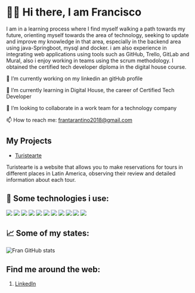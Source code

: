 # 👋🏽 Hi there, I am Francisco

I am in a learning process where I find myself walking a path towards my future, orienting myself towards the area of technology, seeking to update and improve my knowledge in that area, especially in the backend area using java-Springboot, mysql and docker.
i am also experience in integrating web applications using tools such as GitHub, Trello, GitLab and Mural, also i enjoy working in teams using the scrum methodology. I obtained the certified tech developer diploma in the digital house course.

🔭 I’m currently working on my linkedin an gitHub profile

🌱 I’m currently learning in Digital House, the career of Certified Tech Developer

👯 I’m looking to collaborate in a work team for a technology company

📫 How to reach me: frantarantino2018@gmail.com

## My Projects

- [Turistearte](https://github.com/Francisco-Tarantino/Turistearte-app)
 
 Turistearte is a website that allows you to make reservations for tours in different places in Latin America, observing their review and detailed information about each tour.

## 🎯 Some technologies i use: 
![](https://img.shields.io/badge/Spring_Boot-F2F4F9?style=for-the-badge&logo=spring-boot)
![](https://img.shields.io/badge/MySQL-005C84?style=for-the-badge&logo=mysql&logoColor=white)
![](https://img.shields.io/badge/GIT-E44C30?style=for-the-badge&logo=git&logoColor=white)
![](https://img.shields.io/badge/HTML5-E34F26?style=for-the-badge&logo=html5&logoColor=white)
![](https://img.shields.io/badge/CSS3-1572B6?style=for-the-badge&logo=css3&logoColor=white)
![](https://img.shields.io/badge/Docker-2CA5E0?style=for-the-badge&logo=docker&logoColor=white)
![](https://img.shields.io/badge/JavaScript-323330?style=for-the-badge&logo=javascript&logoColor=F7DF1E)
![](https://img.shields.io/badge/Postman-FF6C37?style=for-the-badge&logo=Postman&logoColor=white)
![](https://img.shields.io/badge/Spring_Security-6DB33F?style=for-the-badge&logo=Spring-Security&logoColor=white)
![](https://img.shields.io/badge/GitHub-100000?style=for-the-badge&logo=github&logoColor=white)
![](https://img.shields.io/badge/React-20232A?style=for-the-badge&logo=react&logoColor=61DAFB)

## 📈 Some of my states:

![Fran GitHub stats](https://github-readme-stats.vercel.app/api?username=Francisco-Tarantino&show_icons=true)


## Find me around the web:
1. [LinkedIn](https://www.linkedin.com/in/franciscotarantino/) 
